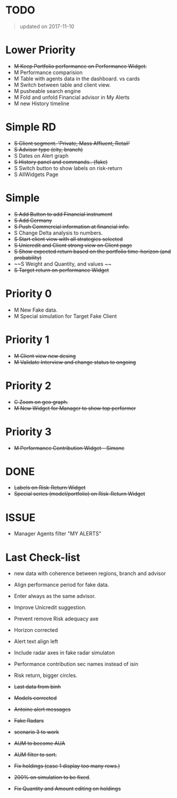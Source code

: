 # TODO
> updated on 2017-11-10

# Lower Priority

- ~~M Keep Portfolio performance on Performance Widget.~~
- M Performance comparision
- M Table with agents data in the dashboard. vs cards
- M Switch between table and client view.
- M pusheable search engine
- M Fold and unfold Financial advisor in My Alerts 
- M new History timeline

# Simple RD

- ~~S Client segment. 'Private, Mass Affluent, Retail'~~
- ~~S Advisor type (city, branch)~~
- S Dates on  Alert graph
- ~~S History panel and commands.. (fake)~~
- S Switch button to show labels on risk-return
- S AllWidgets Page

# Simple
- ~~S Add Button to add Financial instrument~~
- ~~S Add Germany~~ 
- ~~S Push Commercial information at financial info.~~
- S Change Delta analysis to numbers.
- ~~S Start client view with all strategies selected~~
- ~~S Unicredit and Client strong view on Client page~~
- ~~S Show expected return based on the portfolio time-horizon (and probability)~~
- ~~S Weight and Quantity, and values ~~
- ~~S Target return on performance Widget~~

# Priority 0 
- M New Fake data.
- M Special simulation for Target Fake Client

# Priority 1

- ~~M Client view new desing~~
- ~~M Validate Interview and change status to ongoing~~

# Priority 2
- ~~C Zoom on geo graph.~~
- ~~M New Widget for Manager to show top performer~~ 

# Priority 3
- ~~M Performance Contribution Widget - Simone~~

# DONE
- ~~Labels on Risk-Return Widget~~
- ~~Special series (model/portfolio) on Risk-Return Widget~~


# ISSUE
- Manager Agents filter "MY ALERTS"


# Last Check-list
- new data with coherence between regions, branch and advisor
- Align performance period for fake data.
- Enter always as the same advisor.
- Improve Unicredit suggestion.
- Prevent remove Risk adequacy axe
- Horizon corrected
- Alert text align left
- Include radar axes in fake radar simulaton
- Performance contribution sec names instead of isin
- Risk return, bigger circles.


- ~~Last data from binh~~
- ~~Models corrected~~
- ~~Antoine alert messages~~
- ~~Fake Radars~~
- ~~scenario 3 to work~~
- ~~AUM to become AUA~~
- ~~AUM filter to sort.~~
- ~~Fix holdings (case 1 display too many rows.)~~
- ~~200% on simulation to be fixed~~.
- ~~Fix Quantity and Amount editing on holdings~~
